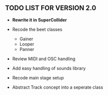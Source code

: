 TODO LIST FOR VERSION 2.0
-------------------------
 * __Rewrite it in SuperCollider__

 * Recode the beet classes
   * Gainer
   * Looper
   * Panner

 * Review MIDI and OSC handling
 * Add easy handling of sounds library
 * Recode main stage setup
 * Abstract Track concept into a seperate class
